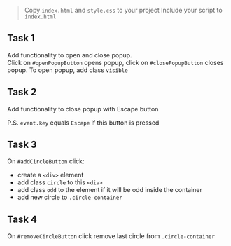> Copy `index.html` and `style.css` to your project
Include your script to `index.html`

## Task 1
Add functionality to open and close popup.  
Click on `#openPopupButton` opens popup, click on `#closePopupButton` closes popup. To open popup, add class `visible`

## Task 2
Add functionality to close popup with Escape button
  
P.S. `event.key` equals `Escape` if this button is pressed

## Task 3
On `#addCircleButton` click:
- create a `<div>` element 
- add class `circle` to this `<div>`
- add class `odd` to the element if it will be odd inside the container
- add new circle to `.circle-container`

## Task 4
On `#removeCircleButton` click remove last circle from `.circle-container`
